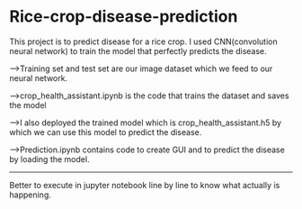 # Rice-crop-disease-prediction
This project is to predict disease for a rice crop.
I used CNN(convolution neural network) to train the model that perfectly predicts the disease.



-->Training set and test set are our image dataset which we feed to our neural network.


-->crop_health_assistant.ipynb is the code that trains the dataset and saves the model


-->I also deployed the trained model which is crop_health_assistant.h5 by which we can use this model to predict the disease.


-->Prediction.ipynb contains code to create GUI and to predict the disease by loading the model.




*****************


Better to execute in jupyter notebook line by line to know what actually is happening.
